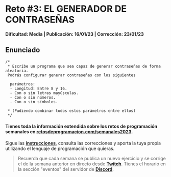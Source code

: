 # Reto #3: EL GENERADOR DE CONTRASEÑAS
#### Dificultad: Media | Publicación: 16/01/23 | Corrección: 23/01/23

## Enunciado

```
/*
 * Escribe un programa que sea capaz de generar contraseñas de forma aleatoria.
 Podrás configurar generar contraseñas con los siguientes
 
  parámetros:
  - Longitud: Entre 8 y 16.
  - Con o sin letras mayúsculas.
  - Con o sin números.
  - Con o sin símbolos.

 * (Pudiendo combinar todos estos parámetros entre ellos)
 */
```
#### Tienes toda la información extendida sobre los retos de programación semanales en **[retosdeprogramacion.com/semanales2023](https://retosdeprogramacion.com/semanales2023)**.

Sigue las **[instrucciones](../../README.md)**, consulta las correcciones y aporta la tuya propia utilizando el lenguaje de programación que quieras.

> Recuerda que cada semana se publica un nuevo ejercicio y se corrige el de la semana anterior en directo desde **[Twitch](https://twitch.tv/mouredev)**. Tienes el horario en la sección "eventos" del servidor de **[Discord](https://discord.gg/mouredev)**.